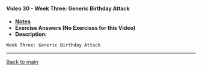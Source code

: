#### Video 30 - Week Three: Generic Birthday Attack

- **[Notes](notes.md)**
- **Exercise Answers (No Exercises for this Video)**
- **Description:**

```
Week Three: Generic Birthday Attack
```

---
 
[Back to main](https://github.com/rot0xd/Coursera/blob/master/Cryptography/I/README.md)

